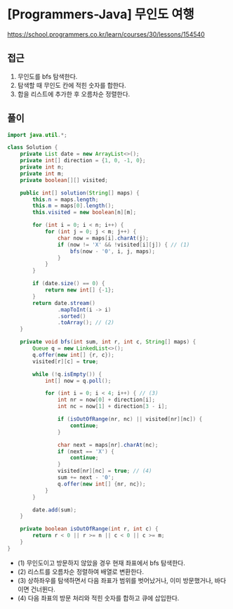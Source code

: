 [Programmers-Java] 무인도 여행
=
<https://school.programmers.co.kr/learn/courses/30/lessons/154540>


접근
--


1. 무인도를 bfs 탐색한다.
2. 탐색할 때 무인도 칸에 적힌 숫자를 합한다.
3. 합을 리스트에 추가한 후 오름차순 정렬한다.


풀이
--



```java
import java.util.*;

class Solution {
    private List date = new ArrayList<>();
    private int[] direction = {1, 0, -1, 0};
    private int n;
    private int m;
    private boolean[][] visited;

    public int[] solution(String[] maps) {
        this.n = maps.length;
        this.m = maps[0].length();
        this.visited = new boolean[n][m];

        for (int i = 0; i < n; i++) {
            for (int j = 0; j < m; j++) {
                char now = maps[i].charAt(j);
                if (now != 'X' && !visited[i][j]) { // (1)
                    bfs(now - '0', i, j, maps);
                }
            }
        }

        if (date.size() == 0) {
            return new int[] {-1};
        }
        return date.stream()
                .mapToInt(i -> i)
                .sorted()
                .toArray(); // (2)
    }

    private void bfs(int sum, int r, int c, String[] maps) {
        Queue q = new LinkedList<>();
        q.offer(new int[] {r, c});
        visited[r][c] = true;

        while (!q.isEmpty()) {
            int[] now = q.poll();

            for (int i = 0; i < 4; i++) { // (3)
                int nr = now[0] + direction[i];
                int nc = now[1] + direction[3 - i];

                if (isOutOfRange(nr, nc) || visited[nr][nc]) {
                    continue;
                }

                char next = maps[nr].charAt(nc);
                if (next == 'X') {
                    continue;
                }
                visited[nr][nc] = true; // (4)
                sum += next - '0';
                q.offer(new int[] {nr, nc});
            }
        }

        date.add(sum);
    }

    private boolean isOutOfRange(int r, int c) {
        return r < 0 || r >= n || c < 0 || c >= m;
    }
}
```


* (1) 무인도이고 방문하지 않았을 경우 현재 좌표에서 bfs 탐색한다.
* (2) 리스트를 오름차순 정렬하여 배열로 변환한다.
* (3) 상하좌우를 탐색하면서 다음 좌표가 범위를 벗어났거나, 이미 방문했거나, 바다이면 건너뛴다.
* (4) 다음 좌표의 방문 처리와 적힌 숫자를 합하고 큐에 삽입한다.
